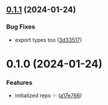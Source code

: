 ## [0.1.1](https://github.com/JoshuaKGoldberg/npm-username-to-packages/compare/0.1.0...0.1.1) (2024-01-24)

### Bug Fixes

- export types too ([3d33517](https://github.com/JoshuaKGoldberg/npm-username-to-packages/commit/3d335177edd248d62998b032d7aea4fefcbed94f))

# 0.1.0 (2024-01-24)

### Features

- initialized repo ✨ ([a17e766](https://github.com/JoshuaKGoldberg/npm-username-to-packages/commit/a17e76613087647e74ae4ed4343992e57d86aa6b))

